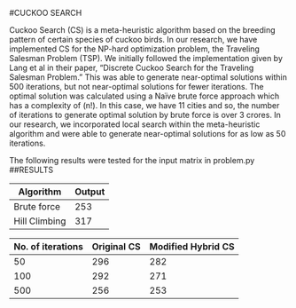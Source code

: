 #CUCKOO SEARCH

Cuckoo Search (CS) is a meta-heuristic algorithm based on the breeding pattern of certain species of cuckoo birds. In our research, we have implemented CS for the NP-hard optimization problem, the Traveling Salesman Problem (TSP).  We initially followed the implementation given by Lang et al in their paper, “Discrete Cuckoo Search for the Traveling Salesman Problem.”  This was able to generate near-optimal solutions within 500 iterations, but not near-optimal solutions for fewer iterations.  The optimal solution was calculated using a Naïve brute force approach which has a complexity of (n!). In this case, we have 11 cities and so, the number of iterations to generate optimal solution by brute force is over 3 crores. In our research, we incorporated local search within the meta-heuristic algorithm and were able to generate near-optimal solutions for as low as 50 iterations.

The following results were tested for the input matrix in problem.py
##RESULTS

Algorithm|Output
--- | ---
Brute force | 253
Hill Climbing | 317



No. of iterations	| Original CS |	Modified Hybrid CS
--- | --- | ---
50	|296|	282
100	|292|	271
500	|256|	253
